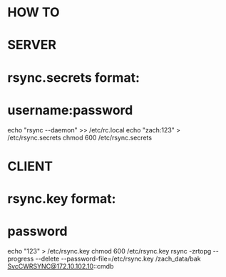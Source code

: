 # HOW TO 
# SERVER 
# rsync.secrets format:
# username:password

echo "rsync --daemon" >> /etc/rc.local
echo "zach:123" > /etc/rsync.secrets
chmod 600 /etc/rsync.secrets

# CLIENT
# rsync.key format:
# password
echo "123" > /etc/rsync.key
chmod 600 /etc/rsync.key
rsync -zrtopg  --progress --delete --password-file=/etc/rsync.key /zach_data/bak  SvcCWRSYNC@172.10.102.10::cmdb